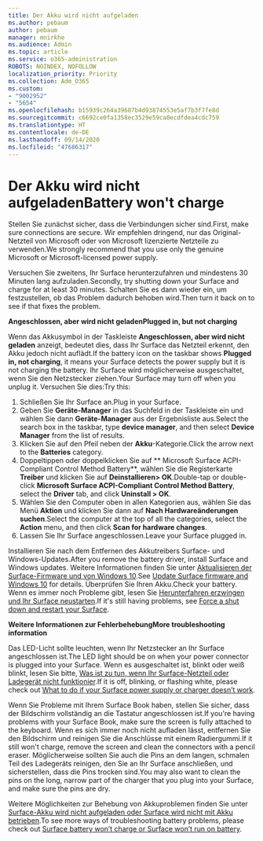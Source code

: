 ```yaml
---
title: Der Akku wird nicht aufgeladen
ms.author: pebaum
author: pebaum
manager: mnirkhe
ms.audience: Admin
ms.topic: article
ms.service: o365-administration
ROBOTS: NOINDEX, NOFOLLOW
localization_priority: Priority
ms.collection: Adm_O365
ms.custom:
- "9002952"
- "5654"
ms.openlocfilehash: b15939c264a39687b4d93874553e5af7b3f7fe8d
ms.sourcegitcommit: c6692ce0fa1358ec3529e59ca0ecdfdea4cdc759
ms.translationtype: HT
ms.contentlocale: de-DE
ms.lasthandoff: 09/14/2020
ms.locfileid: "47686317"
---
```

# <a name="battery-wont-charge"></a><span data-ttu-id="08c09-102">Der Akku wird nicht aufgeladen</span><span class="sxs-lookup"><span data-stu-id="08c09-102">Battery won't charge</span></span>

<span data-ttu-id="08c09-103">Stellen Sie zunächst sicher, dass die Verbindungen sicher sind.</span><span class="sxs-lookup"><span data-stu-id="08c09-103">First, make sure connections are secure.</span></span> <span data-ttu-id="08c09-104">Wir empfehlen dringend, nur das Original-Netzteil von Microsoft oder von Microsoft lizenzierte Netzteile zu verwenden.</span><span class="sxs-lookup"><span data-stu-id="08c09-104">We strongly recommend that you use only the genuine Microsoft or Microsoft-licensed power supply.</span></span>

<span data-ttu-id="08c09-105">Versuchen Sie zweitens, Ihr Surface herunterzufahren und mindestens 30 Minuten lang aufzuladen.</span><span class="sxs-lookup"><span data-stu-id="08c09-105">Secondly, try shutting down your Surface and charge for at least 30 minutes.</span></span> <span data-ttu-id="08c09-106">Schalten Sie es dann wieder ein, um festzustellen, ob das Problem dadurch behoben wird.</span><span class="sxs-lookup"><span data-stu-id="08c09-106">Then turn it back on to see if that fixes the problem.</span></span>

<span data-ttu-id="08c09-107">**Angeschlossen, aber wird nicht geladen**</span><span class="sxs-lookup"><span data-stu-id="08c09-107">**Plugged in, but not charging**</span></span>

<span data-ttu-id="08c09-108">Wenn das Akkusymbol in der Taskleiste **Angeschlossen, aber wird nicht geladen** anzeigt, bedeutet dies, dass Ihr Surface das Netzteil erkennt, den Akku jedoch nicht auflädt.</span><span class="sxs-lookup"><span data-stu-id="08c09-108">If the battery icon on the taskbar shows **Plugged in, not charging**, it means your Surface detects the power supply but it is not charging the battery.</span></span> <span data-ttu-id="08c09-109">Ihr Surface wird möglicherweise ausgeschaltet, wenn Sie den Netzstecker ziehen.</span><span class="sxs-lookup"><span data-stu-id="08c09-109">Your Surface may turn off when you unplug it.</span></span> <span data-ttu-id="08c09-110">Versuchen Sie dies:</span><span class="sxs-lookup"><span data-stu-id="08c09-110">Try this:</span></span>

1. <span data-ttu-id="08c09-111">Schließen Sie Ihr Surface an.</span><span class="sxs-lookup"><span data-stu-id="08c09-111">Plug in your Surface.</span></span>
2. <span data-ttu-id="08c09-112">Geben Sie **Geräte-Manager** in das Suchfeld in der Taskleiste ein und wählen Sie dann **Geräte-Manager** aus der Ergebnisliste aus.</span><span class="sxs-lookup"><span data-stu-id="08c09-112">Select the search box in the taskbar, type **device manager**, and then select **Device Manager** from the list of results.</span></span>
3. <span data-ttu-id="08c09-113">Klicken Sie auf den Pfeil neben der **Akku**-Kategorie.</span><span class="sxs-lookup"><span data-stu-id="08c09-113">Click the arrow next to the **Batteries** category.</span></span>
4. <span data-ttu-id="08c09-114">Doppeltippen oder doppelklicken Sie auf \*\* Microsoft Surface ACPI-Compliant Control Method Battery\*\*, wählen Sie die Registerkarte **Treiber** und klicken Sie auf **Deinstallieren> OK**.</span><span class="sxs-lookup"><span data-stu-id="08c09-114">Double-tap or double-click **Microsoft Surface ACPI-Compliant Control Method Battery**, select the **Driver** tab, and click **Uninstall > OK**.</span></span>
5. <span data-ttu-id="08c09-115">Wählen Sie den Computer oben in allen Kategorien aus, wählen Sie das Menü **Aktion** und klicken Sie dann auf **Nach Hardwareänderungen suchen**.</span><span class="sxs-lookup"><span data-stu-id="08c09-115">Select the computer at the top of all the categories, select the **Action** menu, and then click **Scan for hardware changes**.</span></span>
6. <span data-ttu-id="08c09-116">Lassen Sie Ihr Surface angeschlossen.</span><span class="sxs-lookup"><span data-stu-id="08c09-116">Leave your Surface plugged in.</span></span>

<span data-ttu-id="08c09-117">Installieren Sie nach dem Entfernen des Akkutreibers Surface- und Windows-Updates.</span><span class="sxs-lookup"><span data-stu-id="08c09-117">After you remove the battery driver, install Surface and Windows updates.</span></span> <span data-ttu-id="08c09-118">Weitere Informationen finden Sie unter [Aktualisieren der Surface-Firmware und von Windows 10](https://support.microsoft.com/help/4023505).</span><span class="sxs-lookup"><span data-stu-id="08c09-118">See [Update Surface firmware and Windows 10](https://support.microsoft.com/help/4023505) for details.</span></span> <span data-ttu-id="08c09-119">Überprüfen Sie Ihren Akku.</span><span class="sxs-lookup"><span data-stu-id="08c09-119">Check your battery.</span></span> <span data-ttu-id="08c09-120">Wenn es immer noch Probleme gibt, lesen Sie [Herunterfahren erzwingen und Ihr Surface neustarten](https://support.microsoft.com/help/4036280/surface-force-a-shut-down-and-restart-your-surface).</span><span class="sxs-lookup"><span data-stu-id="08c09-120">If it's still having problems, see [Force a shut down and restart your Surface](https://support.microsoft.com/help/4036280/surface-force-a-shut-down-and-restart-your-surface).</span></span>

<span data-ttu-id="08c09-121">**Weitere Informationen zur Fehlerbehebung**</span><span class="sxs-lookup"><span data-stu-id="08c09-121">**More troubleshooting information**</span></span>

<span data-ttu-id="08c09-122">Das LED-Licht sollte leuchten, wenn Ihr Netzstecker an Ihr Surface angeschlossen ist.</span><span class="sxs-lookup"><span data-stu-id="08c09-122">The LED light should be on when your power connector is plugged into your Surface.</span></span> <span data-ttu-id="08c09-123">Wenn es ausgeschaltet ist, blinkt oder weiß blinkt, lesen Sie bitte, [Was ist zu tun, wenn Ihr Surface-Netzteil oder Ladegerät nicht funktionier](https://support.microsoft.com/help/4484763/surface-fix-issues-with-your-power-supply).</span><span class="sxs-lookup"><span data-stu-id="08c09-123">If it is off, blinking, or flashing white, please check out [What to do if your Surface power supply or charger doesn’t work](https://support.microsoft.com/help/4484763/surface-fix-issues-with-your-power-supply).</span></span> 

<span data-ttu-id="08c09-124">Wenn Sie Probleme mit Ihrem Surface Book haben, stellen Sie sicher, dass der Bildschirm vollständig an die Tastatur angeschlossen ist.</span><span class="sxs-lookup"><span data-stu-id="08c09-124">If you're having problems with your Surface Book, make sure the screen is fully attached to the keyboard.</span></span> <span data-ttu-id="08c09-125">Wenn es sich immer noch nicht aufladen lässt, entfernen Sie den Bildschirm und reinigen Sie die Anschlüsse mit einem Radiergummi.</span><span class="sxs-lookup"><span data-stu-id="08c09-125">If it still won't charge, remove the screen and clean the connectors with a pencil eraser.</span></span> <span data-ttu-id="08c09-126">Möglicherweise sollten Sie auch die Pins an dem langen, schmalen Teil des Ladegeräts reinigen, den Sie an Ihr Surface anschließen, und sicherstellen, dass die Pins trocken sind.</span><span class="sxs-lookup"><span data-stu-id="08c09-126">You may also want to clean the pins on the long, narrow part of the charger that you plug into your Surface, and make sure the pins are dry.</span></span>

<span data-ttu-id="08c09-127">Weitere Möglichkeiten zur Behebung von Akkuproblemen finden Sie unter [Surface-Akku wird nicht aufgeladen oder Surface wird nicht mit Akku betrieben](https://support.microsoft.com/help/4023536/surface-surface-battery-wont-charge).</span><span class="sxs-lookup"><span data-stu-id="08c09-127">To see more ways of troubleshooting battery problems, please check out [Surface battery won’t charge or Surface won’t run on battery](https://support.microsoft.com/help/4023536/surface-surface-battery-wont-charge).</span></span>
